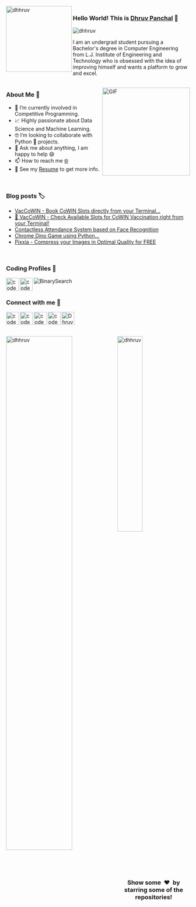 <img align="left" width="180" height="180" alt="dhhruv" src="https://user-images.githubusercontent.com/72680045/103229550-485e7900-4959-11eb-95d2-41cdbc444ec0.png" />

### Hello World! This is [Dhruv Panchal](https://dhhruv.github.io/) 👋

<p align="left"> 
	<img src="https://komarev.com/ghpvc/?username=dhhruv&color=blue" alt="dhhruv" /> 
</p>

I am an undergrad student pursuing a Bachelor's degree in Computer Engineering from L.J. Institute of Engineering and Technology who is obsessed with the idea of improving himself and wants a platform to grow and excel.
<br>
<br>


<img align="right" height="240px" alt="GIF" src="https://i.pinimg.com/originals/e4/26/70/e426702edf874b181aced1e2fa5c6cde.gif" />

### About Me 🚀

- 🔭 I’m currently involved in Competitive Programming.
- 📈 Highly passionate about Data Science and Machine Learning.
- 🤓 I’m looking to collaborate with Python 🐍 projects.
- 💬 Ask me about anything, I am happy to help 😄
- 📫 How to reach me  [🌐](https://dhhruv.github.io)
- 📝 See my [Resume](https://dhhruv.github.io/assets/Dhruv's%20Resume.pdf) to get more info.

<br>

### Blog posts 🏷
<!-- BLOG-POST-LIST:START -->
- [VacCoWIN - Book CoWIN Slots directly from your Terminal...](https://dev.to/dhhruv/vaccowin-book-cowin-slots-directly-from-your-terminal-bba)
- [💉 VacCoWIN - Check Available Slots for CoWIN Vaccination right from your Terminal!](https://dev.to/dhhruv/vaccowin-check-available-slots-for-cowin-vaccination-right-from-your-terminal-23f5)
- [Contactless Attendance System based on Face Recognition](https://dev.to/dhhruv/contactless-attendance-system-based-on-face-recognition-hah)
- [Chrome Dino Game using Python...](https://dev.to/dhhruv/chrome-dino-game-using-python-2595)
- [Pixxia - Compress your Images in Optimal Quality for FREE](https://dev.to/dhhruv/pixxia-compress-your-images-in-optimal-quality-for-free-8mi)
<!-- BLOG-POST-LIST:END -->

<br>

### Coding Profiles 🧔
[<img align="left" alt="codeSTACKr | HackerRank" width="35px" src="https://cdn.jsdelivr.net/npm/simple-icons@v3/icons/hackerrank.svg" />](https://www.hackerrank.com/panchaldhruvn)
[<img align="left" alt="codeSTACKr | HackerEarth" width="35px" src="https://cdn.jsdelivr.net/npm/simple-icons@v3/icons/hackerearth.svg" />](https://www.hackerearth.com/@dhhruv23)
[<img align="left" alt="BinarySearch" src="https://user-images.githubusercontent.com/72680045/103211911-7929b880-492f-11eb-9ea9-cafa0413fedf.png" />](https://binarysearch.com/@/lasa73)
<br>
<br>

### Connect with me 👋

[<img align="left" alt="codeSTACKr | LinkedIn" width="35px" src="https://cdn.jsdelivr.net/npm/simple-icons@v3/icons/linkedin.svg" />](https://www.linkedin.com/in/dhhruv/)
[<img align="left" alt="codeSTACKr | Instagram" width="35px" src="https://cdn.jsdelivr.net/npm/simple-icons@v3/icons/instagram.svg" />](https://www.instagram.com/dhhruv23/)
[<img align="left" alt="codeSTACKr | Gmail" width="35px" src="https://cdn.jsdelivr.net/npm/simple-icons@v3/icons/gmail.svg" />](mailto:180320107529.ce.dhruv@gmail.com)
[<img align="left" alt="codeSTACKr | Medium" width="35px" src="https://cdn.jsdelivr.net/npm/simple-icons@v3/icons/medium.svg" />](https://dhhruv.medium.com/)
<a href="https://dev.to/dhhruv">
  <img src="https://d2fltix0v2e0sb.cloudfront.net/dev-badge.svg" alt="Dhruv Panchal's DEV Community Profile" height="35" width="35">
</a>
<br>
<br>

<img align="left" src="https://github-readme-stats.vercel.app/api?username=dhhruv&theme=dark&cache_seconds=1800&show_icons=true&count_private=true" alt="dhhruv" width="60%" />
<img src="https://github-readme-stats.vercel.app/api/top-langs/?username=dhhruv&langs_count=7&show_icons=true&count_private=true&cache_seconds=1800&layout=compact&hide_border=true&theme=dark" alt="dhhruv" width="37%" />

<br>
<br>
<h3 align="center">Show some &nbsp;❤️&nbsp; by starring some of the repositories!</h3>
